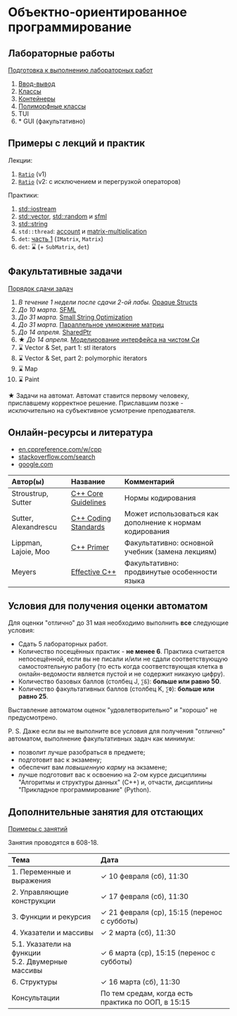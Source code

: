 # Объектно-ориентированное программирование

## Лабораторные работы

[Подготовка к выполнению лабораторных работ](base/labs/lab0-preparation.md)
1. [Ввод-вывод](base/labs/lab1-io.md)
2. [Классы](base/labs/lab2-classes.md)
3. [Контейнеры](base/labs/lab3-containers.md)
4. [Полиморфные классы](base/labs/lab4-polymorphism.md)
5. TUI
6. \* GUI (факультативно)



## Примеры с лекций и практик

Лекции:
1. [`Ratio`](base/example1-ratio) (v1)
2. [`Ratio`](base/example2-ratio) (v2: с исключением и перегрузкой операторов)

Практики:
1. [std::iostream](base/practice1-std-iostream)
2. [std::vector](base/practice2a-std-vector),
   [std::random](base/practice2b-std-random)
   и
   [sfml](base/practice2c-sfml)
3. [std::string](base/practice3-std-string)
4. `std::thread`:
   [account](base/practice4a-std-thread-account)
   и
   [matrix-multiplication](base/practice4b-std-thread-matrix-multiplication)
5. `det`: [часть 1](base/practice5-matrix-det-part1) (`IMatrix`, `Matrix`)
6. `det`: ⌛ (+ `SubMatrix`, `det`)



## Факультативные задачи

[Порядок сдачи задач](electives-advanced/procedure.md)
1. *В течение 1 недели после сдачи 2-ой лабы.* [Opaque Structs](electives-advanced/task1-opaque-structs.md)
2. *До 10 марта.* [SFML](electives-advanced/task2-sfml.md)
3. *До 31 марта.* [Small String Optimization](electives-advanced/task3-sso.md)
4. *До 31 марта.* [Параллельное умножение матриц](electives-advanced/task4-parallel-multiplication.md)
5. *До 14 апреля.* [SharedPtr](electives-advanced/task5-shared-ptr.md)
6. ★ *До 14 апреля.* [Моделирование интерфейса на чистом Си](electives-advanced/task6-c-vmt.md)
7. ⌛ Vector & Set, part 1: stl iterators
8. ⌛ Vector & Set, part 2: polymorphic iterators
9. ⌛ Map
10. ⌛ Paint

★
Задачи на автомат.
Автомат ставится первому человеку, приславшему корректное решение.
Приславшим позже - исключительно на субъективное усмотрение преподавателя.



## Онлайн-ресурсы и литература

- [en.cppreference.com/w/cpp](https://en.cppreference.com/w/cpp)
- [stackoverflow.com/search](https://stackoverflow.com/search)
- [google.com](https://www.google.com/)

| Автор(ы)             | Название                                                                                 | Комментарий                                              |
| :------------------- | :--------------------------------------------------------------------------------------- | :------------------------------------------------------- |
| Stroustrup, Sutter   | [C++ Core Guidelines](https://isocpp.github.io/CppCoreGuidelines/CppCoreGuidelines.html) | Нормы кодирования                                        |
| Sutter, Alexandrescu | [C++ Coding Standards](https://www.labirint.ru/books/512945/)                            | Может использоваться как дополнение к нормам кодирования |
| Lippman, Lajoie, Moo | [C++ Primer](https://www.labirint.ru/books/512910/)                                      | Факультативно: основной учебник (замена лекциям)         |
| Meyers               | [Effective C++](https://www.labirint.ru/authors/47004/)                                  | Факультативно: продвинутые особенности языка             |



## Условия для получения оценки автоматом

Для оценки "отлично" до 31 мая необходимо выполнить **все** следующие условия:
- Сдать 5 лабораторных работ.
- Количество посещённых практик - **не менее 6**.
  Практика считается непосещённой, если вы не писали и/или не сдали соответствующую самостоятельную работу
  (то есть когда соответствующая клетка в онлайн-ведомости является пустой и не содержит никакую цифру).
- Количество базовых баллов (столбец J, `∑Б`): **больше или равно 50**.
- Количество факультативных баллов (столбец K, `∑Ф`): **больше или равно 25**.

Выставление автоматом оценок "удовлетворительно" и "хорошо" не предусмотрено.

P. S. Даже если вы не выполните все условия для получения "отлично" автоматом,
выполнение факультативных задач как минимум:
- позволит лучше разобраться в предмете;
- подготовит вас к экзамену;
- обеспечит вам *повышенную карму* на экзамене;
- лучше подготовит вас к освоению на 2-ом курсе дисциплины "Алгоритмы и структуры данных" (C++) и,
  отчасти, дисциплины "Прикладное программирование" (Python).



## Дополнительные занятия для отстающих

[Примеры с занятий](electives-beginner)

Занятия проводятся в 608-18.

| Тема                                                 | Дата |
| :--------------------------------------------------- | :--- |
| 1. Переменные и выражения                            | ✓ 10 февраля (сб), 11:30 |
| 2. Управляющие конструкции                           | ✓ 17 февраля (сб), 11:30 |
| 3. Функции и рекурсия                                | ✓ 21 февраля (ср), 15:15 (перенос с субботы) |
| 4. Указатели и массивы                               | ✓ 2 марта (сб), 11:30 |
| 5.1. Указатели на функции<br/>5.2. Двумерные массивы | ✓ 6 марта (ср), 15:15 (перенос с субботы) |
| 6. Структуры                                         | ✓ 16 марта (сб), 11:30 |
| Консультации                                         | По тем средам, когда есть практика по ООП, в 15:15 |
